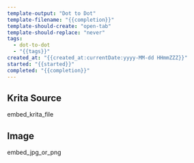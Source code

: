 ```yaml
---
template-output: "Dot to Dot"
template-filename: "{{completion}}"
template-should-create: "open-tab"
template-should-replace: "never"
tags: 
  - dot-to-dot
  - "{{tags}}"
created_at: "{{created_at:currentDate:yyyy-MM-dd HHmmZZZ}}"
started: "{{started}}"
completed: "{{completion}}"
---
```

## Krita Source
embed_krita_file

## Image
embed_jpg_or_png